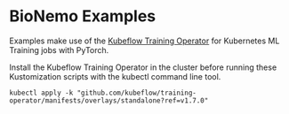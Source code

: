 # BioNemo Examples

Examples make use of the [Kubeflow Training Operator](https://github.com/kubeflow/training-operator) for Kubernetes ML Training jobs with PyTorch.

Install the Kubeflow Training Operator in the cluster before running these Kustomization scripts with the kubectl command line tool.

```
kubectl apply -k "github.com/kubeflow/training-operator/manifests/overlays/standalone?ref=v1.7.0"
```
